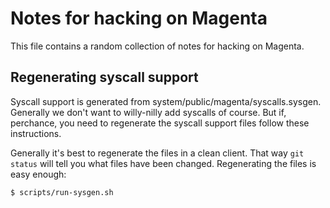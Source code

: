 # Notes for hacking on Magenta

This file contains a random collection of notes for hacking on Magenta.

## Regenerating syscall support

Syscall support is generated from system/public/magenta/syscalls.sysgen.
Generally we don't want to willy-nilly add syscalls of course.
But if, perchance, you need to regenerate the syscall support files follow
these instructions.

Generally it's best to regenerate the files in a clean client.
That way `git status` will tell you what files have been changed.
Regenerating the files is easy enough:

```
$ scripts/run-sysgen.sh
```
